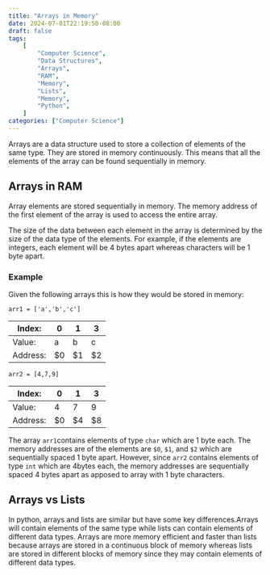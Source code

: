```yaml
---
title: "Arrays in Memory"
date: 2024-07-01T22:19:50-08:00
draft: false
tags:
    [
        "Computer Science",
        "Data Structures",
        "Arrays",
        "RAM",
        "Memory",
        "Lists",
        "Memory",
        "Python",
    ]
categories: ["Computer Science"]
---
```


Arrays are a data structure used to store a collection of elements of the same type. They are stored in memory continuously. This means that all the elements of the array can be found sequentially in memory.

## Arrays in RAM

Array elements are stored sequentially in memory. The memory address of the first element of the array is used to access the entire array.

The size of the data between each element in the array is determined by the size of the data type of the elements. For example, if the elements are integers, each element will be 4 bytes apart whereas characters will be 1 byte apart.

### Example

Given the following arrays this is how they would be stored in memory:

`arr1 = ['a','b','c']`

| Index:   | 0   | 1   | 3   |
| -------- | --- | --- | --- |
| Value:   | a   | b   | c   |
| Address: | $0  | $1  | $2  |

`arr2 = [4,7,9]`

| Index:   | 0   | 1   | 3   |
| -------- | --- | --- | --- |
| Value:   | 4   | 7   | 9   |
| Address: | $0  | $4  | $8  |

The array `arr1`contains elements of type `char` which are 1 byte each. The memory addresses are of the elements are `$0`, `$1`, and `$2` which are sequentially spaced 1 byte apart. However, since `arr2` contains elements of type `int` which are 4bytes each, the memory addresses are sequentially spaced 4 bytes apart as apposed to array with 1 byte characters.

## Arrays vs Lists

In python, arrays and lists are similar but have some key differences.Arrays will contain elements of the same type while lists can contain elements of different data types. Arrays are more memory efficient and faster than lists because arrays are stored in a continuous block of memory whereas lists are stored in different blocks of memory since they may contain elements of different data types.
